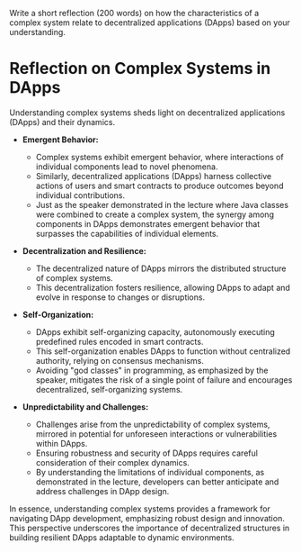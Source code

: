 Write a short reflection (200 words) on how the characteristics of a complex system relate to decentralized applications (DApps) based on your understanding.


# Reflection on Complex Systems in DApps

Understanding complex systems sheds light on decentralized applications (DApps) and their dynamics.

- **Emergent Behavior:**
  - Complex systems exhibit emergent behavior, where interactions of individual components lead to novel phenomena.
  - Similarly, decentralized applications (DApps) harness collective actions of users and smart contracts to produce outcomes beyond individual contributions.
  - Just as the speaker demonstrated in the lecture where Java classes were combined to create a complex system, the synergy among components in DApps demonstrates emergent behavior that surpasses the capabilities of individual elements.

- **Decentralization and Resilience:**
  - The decentralized nature of DApps mirrors the distributed structure of complex systems.
  - This decentralization fosters resilience, allowing DApps to adapt and evolve in response to changes or disruptions.

- **Self-Organization:**
  - DApps exhibit self-organizing capacity, autonomously executing predefined rules encoded in smart contracts.
  - This self-organization enables DApps to function without centralized authority, relying on consensus mechanisms.
  - Avoiding "god classes" in programming, as emphasized by the speaker, mitigates the risk of a single point of failure and encourages decentralized, self-organizing systems.

- **Unpredictability and Challenges:**
  - Challenges arise from the unpredictability of complex systems, mirrored in potential for unforeseen interactions or vulnerabilities within DApps.
  - Ensuring robustness and security of DApps requires careful consideration of their complex dynamics.
  - By understanding the limitations of individual components, as demonstrated in the lecture, developers can better anticipate and address challenges in DApp design.


In essence, understanding complex systems provides a framework for navigating DApp development, emphasizing robust design and innovation. This perspective underscores the importance of decentralized structures in building resilient DApps adaptable to dynamic environments.
